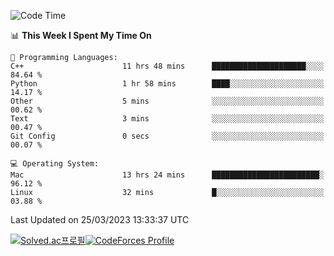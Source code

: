 
<!--START_SECTION:waka-->
![Code Time](http://img.shields.io/badge/Code%20Time-2%2C631%20hrs%2043%20mins-blue)

📊 **This Week I Spent My Time On** 

```text
💬 Programming Languages: 
C++                      11 hrs 48 mins      █████████████████████░░░░   84.64 % 
Python                   1 hr 58 mins        ████░░░░░░░░░░░░░░░░░░░░░   14.17 % 
Other                    5 mins              ░░░░░░░░░░░░░░░░░░░░░░░░░   00.62 % 
Text                     3 mins              ░░░░░░░░░░░░░░░░░░░░░░░░░   00.47 % 
Git Config               0 secs              ░░░░░░░░░░░░░░░░░░░░░░░░░   00.07 % 

💻 Operating System: 
Mac                      13 hrs 24 mins      ████████████████████████░   96.12 % 
Linux                    32 mins             █░░░░░░░░░░░░░░░░░░░░░░░░   03.88 % 
```


 Last Updated on 25/03/2023 13:33:37 UTC
<!--END_SECTION:waka-->
[![Solved.ac프로필](http://mazassumnida.wtf/api/generate_badge?boj=hckim96)](https://solved.ac/hckim96)[![CodeForces Profile](https://cf.leed.at?id=hckim96)](https://codeforces.com/profile/hckim96)

